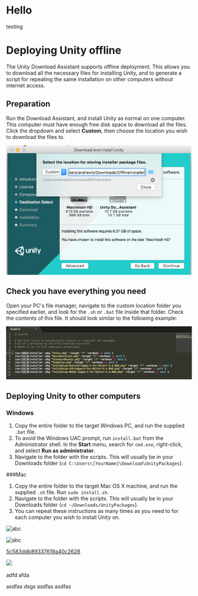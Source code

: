  # Hello

testing

# Deploying Unity offline

The Unity Download Assistant supports offline deployment. This allows you to download all the necessary files for installing Unity, and to generate a script for repeating the same installation on other computers without internet access.

## Preparation

Run the Download Assistant, and install Unity as normal on one computer. This computer must have enough free disk space to download all the files.
Click the dropdown and select **Custom**, then choose the location you wish to download the files to.


![](../uploads/Main/DeployingUnityOffline-DownloadAssistant.png)

## Check you have everything you need

Open your PC's file manager, navigate to the custom location folder you specified earlier, and look for the `.sh` or `.bat` file inside that folder. Check the contents of this file. It should look similar to the following example:


![](../uploads/Main/DeployingUnityOffline-installsh.png)

## Deploying Unity to other computers

### Windows

1. Copy the entire folder to the target Windows PC, and run the supplied `.bat` file.
1. To avoid the Windows UAC prompt, run `install.bat` from the Administrator shell. In the **Start** menu, search for `cmd.exe`, right-click, and select **Run as administrator**.
1. Navigate to the folder with the scripts. This will usually be in your Downloads folder (`cd C:\Users\[YourName]\Download\UnityPackages`).

###Mac
1. Copy the entire folder to the target Mac OS X machine, and run the supplied `.sh`  file.
Run `sudo install.sh`.
1. Navigate to the folder with the scripts. This will usually be in your Downloads folder (`cd ~/Downloads/UnityPackages`).
1. You can repeat these instructions as many times as you need to for each computer you wish to install Unity on.


![abc](Images/DW5adacee58c6c05530418ee36.png)

![abc](Images/DW5a963922d2f2b83b4ce3e9c6_5c04d6cb5024342584f9d011.png)


[5c583ddb89337619a40c2628](Examples/DW5a96364cb125ec3c70150c47_5c583ddb89337619a40c2628.cs)

![](https://images.pexels.com/photos/67636/rose-blue-flower-rose-blooms-67636.jpeg)

adfd afda

asdfas
dsgs
asdfas
asdfas
